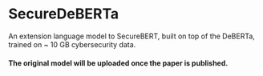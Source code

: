 # SecureDeBERTa

An extension language model to SecureBERT, built on top of the DeBERTa, trained on ~ 10 GB cybersecurity data.
#### The original model will be uploaded once the paper is published.
